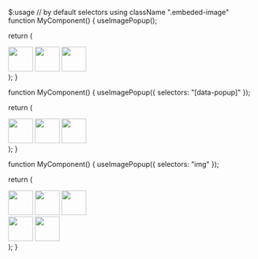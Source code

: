 $:usage
// by default selectors using className ".embeded-image"
function MyComponent() {
  useImagePopup();

  return (
    <div>
      <article>
        <img className="embeded-image" src="https://.../a.png" alt="" width="50" height="50" />
        <img className="embeded-image" src="https://.../b.jpg" alt="" width="50" height="50" />
        <img className="embeded-image" src="https://.../c.svg" alt="" width="50" height="50" />
      </article>
    </div>
  );
}

function MyComponent() {
  useImagePopup({ selectors: "[data-popup]" });

  return (
    <div>
      <article>
        <img data-popup="" src="https://.../a.png" alt="" width="50" height="50" />
        <img data-popup="" src="https://.../b.jpg" alt="" width="50" height="50" />
        <img data-popup="" src="https://.../c.svg" alt="" width="50" height="50" />
      </article>
    </div>
  );
}

function MyComponent() {
  useImagePopup({ selectors: "img" });

  return (
    <div>
      <article>
        <img src="https://.../a.png" alt="" width="50" height="50" />
        <img src="https://.../b.jpg" alt="" width="50" height="50" />
        <img data-popup="" src="https://.../c.svg" alt="" width="50" height="50" />
      </article>
      <img className="embeded-image" src="https://.../x.png" alt="" width="50" height="50" />
      <img className="" src="https://.../y.png" alt="" width="50" height="50" />
    </div>
  );
}